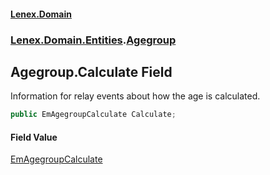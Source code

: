 #### [Lenex.Domain](index.md 'index')
### [Lenex.Domain.Entities](Lenex.Domain.Entities.md 'Lenex.Domain.Entities').[Agegroup](Lenex.Domain.Entities.Agegroup.md 'Lenex.Domain.Entities.Agegroup')

## Agegroup.Calculate Field

Information for relay events about how the age is calculated.

```csharp
public EmAgegroupCalculate Calculate;
```

#### Field Value
[EmAgegroupCalculate](Lenex.Domain.Enums.EmAgegroupCalculate.md 'Lenex.Domain.Enums.EmAgegroupCalculate')